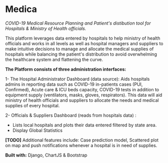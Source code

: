 # Medica
*COVID-19 Medical Resource Planning and Patient's distibution tool for Hospitals &amp; Ministry of Health officials.*

This platform leverages data entered by hospitals to help ministry of health officials and works in all levels as well as hospital managers and suppliers to make intuitive decisions to manage and allocate the medical supplies of hospitals while balancing the patient's distribution to avoid overwhelming the healthcare system and flattening the curve.

**The Platform consists of three administration interfaces:**

1- The Hospital Administrator Dashboard (data source): 
Aids hospitals admins in reporting data such as COVID-19 in-patients cases (PUI, Confirmed), Acute care & ICU beds capacity, COVID-19 tests in addition to equipment supply (ventilators, masks, gloves, respirators). This data will aid ministry of health officials and suppliers to allocate the needs and medical supplies of every hospital. 

2- Officials & Suppliers Dashboard (reads from hospitals data) : 
* Lists local hospitals and plots their data entered filtered by state area.
* Display Global Statistics 

**[TODO]** Additional features include: Case prediction model, Scattered plot on map and push notifications whenever a hospital is in need of supplies. 

**Built with:** Django, ChartJS & Bootstrap 
